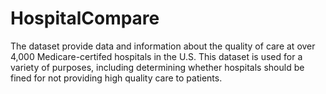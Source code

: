 HospitalCompare
===============

The dataset provide data and information about the quality of care at over 4,000 Medicare-certifed hospitals in the U.S. This dataset is used for a variety of purposes, including determining whether hospitals should be fined for not providing high quality care to patients. 
